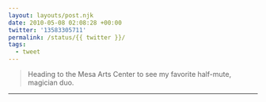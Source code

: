 ```yaml
---
layout: layouts/post.njk
date: 2010-05-08 02:08:28 +00:00
twitter: '13583305711'
permalink: /status/{{ twitter }}/
tags: 
  - tweet
---
```


> Heading to the Mesa Arts Center to see my favorite half-mute, magician duo.

---
